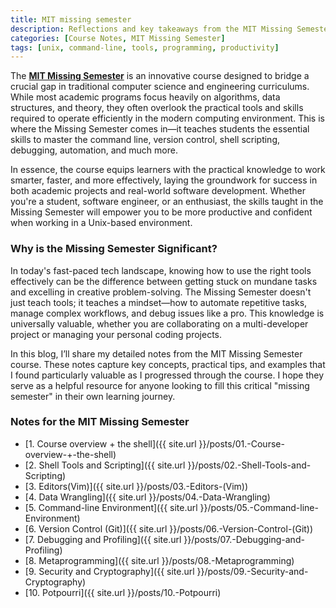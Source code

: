 ```yaml
---
title: MIT missing semester
description: Reflections and key takeaways from the MIT Missing Semester course — a must-read for developers seeking to enhance their software engineering skills.
categories: [Course Notes, MIT Missing Semester]
tags: [unix, command-line, tools, programming, productivity]
---
```


The [**MIT Missing Semester**](https://missing.csail.mit.edu/) is an innovative course designed to bridge a crucial gap in traditional computer science and engineering curriculums. While most academic programs focus heavily on algorithms, data structures, and theory, they often overlook the practical tools and skills required to operate efficiently in the modern computing environment. This is where the Missing Semester comes in—it teaches students the essential skills to master the command line, version control, shell scripting, debugging, automation, and much more.  

In essence, the course equips learners with the practical knowledge to work smarter, faster, and more effectively, laying the groundwork for success in both academic projects and real-world software development. Whether you're a student, software engineer, or an enthusiast, the skills taught in the Missing Semester will empower you to be more productive and confident when working in a Unix-based environment.

### Why is the Missing Semester Significant?  

In today's fast-paced tech landscape, knowing how to use the right tools effectively can be the difference between getting stuck on mundane tasks and excelling in creative problem-solving. The Missing Semester doesn't just teach tools; it teaches a mindset—how to automate repetitive tasks, manage complex workflows, and debug issues like a pro. This knowledge is universally valuable, whether you are collaborating on a multi-developer project or managing your personal coding projects.  

In this blog, I’ll share my detailed notes from the MIT Missing Semester course. These notes capture key concepts, practical tips, and examples that I found particularly valuable as I progressed through the course. I hope they serve as a helpful resource for anyone looking to fill this critical "missing semester" in their own learning journey.

### Notes for the MIT Missing Semester

- [1. Course overview + the shell]({{ site.url }}/posts/01.-Course-overview-+-the-shell)
- [2. Shell Tools and Scripting]({{ site.url }}/posts/02.-Shell-Tools-and-Scripting)
- [3. Editors(Vim)]({{ site.url }}/posts/03.-Editors-(Vim))
- [4. Data Wrangling]({{ site.url }}/posts/04.-Data-Wrangling)
- [5. Command-line Environment]({{ site.url }}/posts/05.-Command-line-Environment)
- [6. Version Control (Git)]({{ site.url }}/posts/06.-Version-Control-(Git))
- [7. Debugging and Profiling]({{ site.url }}/posts/07.-Debugging-and-Profiling)
- [8. Metaprogramming]({{ site.url }}/posts/08.-Metaprogramming)
- [9. Security and Cryptography]({{ site.url }}/posts/09.-Security-and-Cryptography)
- [10. Potpourri]({{ site.url }}/posts/10.-Potpourri)
